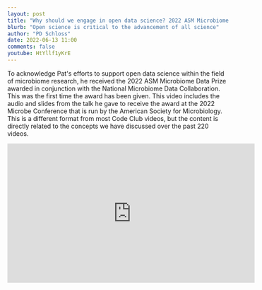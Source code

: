 ```yaml
---
layout: post
title: "Why should we engage in open data science? 2022 ASM Microbiome Data Prize Talk (CC221)"
blurb: "Open science is critical to the advancement of all science"
author: "PD Schloss"
date: 2022-06-13 11:00
comments: false
youtube: HtYllf1yKrE
---
```


To acknowledge Pat's efforts to support open data science within the field of microbiome research, he received the 2022 ASM Microbiome Data Prize awarded in conjunction with the National Microbiome Data Collaboration. This was the first time the award has been given. This video includes the audio and slides from the talk he gave to receive the award at the 2022 Microbe Conference that is run by the American Society for Microbiology. This is a different format from most Code Club videos, but the content is directly related to the concepts we have discussed over the past 220 videos.


<iframe style="margin: 0 auto;display:block;" width="560" height="315" src="https://www.youtube.com/embed/{{ page.youtube }}" frameborder="0" allow="accelerometer; autoplay; encrypted-media; gyroscope; picture-in-picture" allowfullscreen></iframe>

